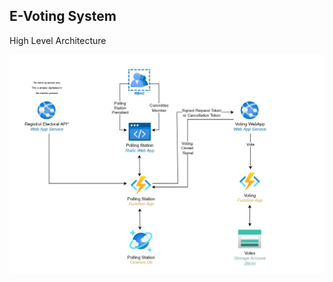 ## E-Voting System
High Level Architecture
<p align="center">
  <img src=".README-FILES/assets/high-level-architecture.jpg" />
</p>